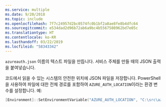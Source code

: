 ```yaml
---
ms.service: multiple
ms.date: 9/20/2018
ms.topic: include
ms.openlocfilehash: 7f7c24957d2bc0574fc0b1bf2a8ae8fe8b4dfc64
ms.sourcegitcommit: e534dad2d96b72ab6a9bc4b5567508962bd7e05c
ms.translationtype: HT
ms.contentlocale: ko-KR
ms.lasthandoff: 03/22/2019
ms.locfileid: "58343342"
---
```

`azureauth.json` 이름의 텍스트 파일을 만듭니다. 서비스 주체를 만들 때의 JSON 출력을 붙여넣습니다.

코드에서 읽을 수 있는 시스템의 안전한 위치에 JSON 파일을 저장합니다. PowerShell을 사용하여 파일에 대한 전체 경로를 포함하여 `AZURE_AUTH_LOCATION`이라는 환경 변수를 설정합니다. 예:

```powershell
[Environment]::SetEnvironmentVariable("AZURE_AUTH_LOCATION", "C:\src\azureauth.json", "User")
```
